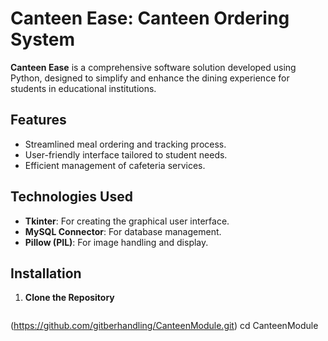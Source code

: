 # Canteen Ease: Canteen Ordering System  

**Canteen Ease** is a comprehensive software solution developed using Python, designed to simplify and enhance the dining experience for students in educational institutions.  

## Features  
- Streamlined meal ordering and tracking process.  
- User-friendly interface tailored to student needs.  
- Efficient management of cafeteria services.  

## Technologies Used  
- **Tkinter**: For creating the graphical user interface.  
- **MySQL Connector**: For database management.  
- **Pillow (PIL)**: For image handling and display.  

## Installation  

1. **Clone the Repository**  
   ```bash
  (https://github.com/gitberhandling/CanteenModule.git)
   cd CanteenModule


